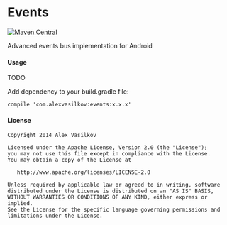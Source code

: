 Events
======

[![Maven Central](https://maven-badges.herokuapp.com/maven-central/com.alexvasilkov/events/badge.svg)](https://maven-badges.herokuapp.com/maven-central/com.alexvasilkov/events)

Advanced events bus implementation for Android

#### Usage ####

TODO

Add dependency to your build.gradle file:

    compile 'com.alexvasilkov:events:x.x.x'


#### License ####

    Copyright 2014 Alex Vasilkov

    Licensed under the Apache License, Version 2.0 (the "License");
    you may not use this file except in compliance with the License.
    You may obtain a copy of the License at

       http://www.apache.org/licenses/LICENSE-2.0

    Unless required by applicable law or agreed to in writing, software
    distributed under the License is distributed on an "AS IS" BASIS,
    WITHOUT WARRANTIES OR CONDITIONS OF ANY KIND, either express or implied.
    See the License for the specific language governing permissions and
    limitations under the License.
